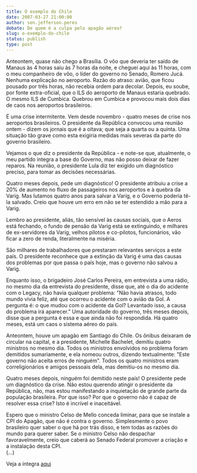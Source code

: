 ```yaml
---
title: O exemplo do Chile
date: 2007-03-27 21:00:00
author: sen.jefferson.peres
debate: De quem é a culpa pelo apagão aéreo?
slug: o-exemplo-do-chile
status: publish 
type: post
---
```


  
Anteontem, quase não chego a Brasília. O vôo que deveria ter saído de Manaus às 4 horas saiu às 7 horas da noite, e cheguei aqui às 11 horas, com o meu companheiro de vôo, o líder do governo no Senado, Romero Jucá. Nenhuma explicação no aeroporto. Razão do atraso: avião, que ficou pousado por três horas, não recebia ordem para decolar. Depois, eu soube, por fonte extra-oficial, que o ILS do aeroporto de Manaus estaria quebrado. O mesmo ILS de Cumbica. Quebrou em Cumbica e provocou mais dois dias de caos nos aeroportos brasileiros.  
  
É uma crise intermitente. Vem desde novembro - quatro meses de crise nos aeroportos brasileiros. O presidente da República convocou uma reunião ontem - dizem os jornais que é a oitava; que seja a quarta ou a quinta. Uma situação tão grave como esta exigiria medidas mais severas da parte do governo brasileiro.  
  
Vejamos o que diz o presidente da República - e note-se que, atualmente, o meu partido integra a base do Governo, mas não posso deixar de fazer reparos. Na reunião, o presidente Lula diz ter exigido um diagnóstico preciso, para tomar as decisões necessárias.  
  
Quatro meses depois, pede um diagnóstico! O presidente atribuiu a crise a 20% de aumento no fluxo de passageiros nos aeroportos e à quebra da Varig. Mas lutamos quatro anos para salvar a Varig, e o Governo poderia tê-la salvado. Creio que houve um erro em não se ter estendido a mão para a Varig.  
  
Lembro ao presidente, aliás, tão sensível às causas sociais, que o Aeros está fechando, o fundo de pensão da Varig está se extinguindo, e milhares de ex-servidores da Varig, velhos pilotos e co-pilotos, funcionários, vão ficar a zero de renda, literalmente na miséria.  
  
São milhares de trabalhadores que prestaram relevantes serviços a este país. O presidente reconhece que a extinção da Varig é uma das causas dos problemas por que passa o país hoje, mas o governo não salvou a Varig.  
  
Enquanto isso, o brigadeiro José Carlos Pereira, em entrevista a uma rádio, no mesmo dia da entrevista do presidente, disse que, até o dia do acidente com o Legacy, não havia qualquer problema: "Não havia atrasos, todo mundo vivia feliz, até que ocorreu o acidente com o avião da Gol. A pergunta é: o que mudou com o acidente da Gol? Levantado isso, a causa do problema irá aparecer." Uma autoridade do governo, três meses depois, disse que a pergunta é essa e que ainda não foi respondida. Há quatro meses, está um caos o sistema aéreo do país.  
  
Anteontem, houve um apagão em Santiago do Chile. Os ônibus deixaram de circular na capital, e a presidente, Michelle Bachelet, demitiu quatro ministros no mesmo dia. Todos os ministros envolvidos no problema foram demitidos sumariamente, e ela nomeou outros, dizendo textualmente: "Este governo não aceita erros de ninguém". Todos os quatro ministros eram correligionários e amigos pessoais dela, mas demitiu-os no mesmo dia.  
  
Quatro meses depois, ninguém foi demitido neste país! O presidente pede um diagnóstico da crise. Não estou querendo atingir o presidente da República, não, mas estou manifestando a inquietação de grande parte da população brasileira. Por que isso? Por que o governo não é capaz de resolver essa crise? Isto é incrível e inaceitável.  
  
Espero que o ministro Celso de Mello conceda liminar, para que se instale a CPI do Apagão, que não é contra o governo. Simplesmente o povo brasileiro quer saber o que há por trás disso, e tem todas as razões do mundo para querer saber. Se o ministro Celso não despachar favoravelmente, creio que caberá ao Senado Federal promover a criação e a instalação desta CPI.  
(...)  
  
Veja a íntegra [aqui](http://www.senado.gov.br/sf/atividade/plenario/sessao/disc/listaDisc.asp?s=036.1.53.O)
